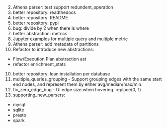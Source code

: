 2) Athena parser: test support redundent_operation
3) better repository: readthedocs
4) better repository: README
5) better repository: pypi
6) bug: divide by 2 when there is where
7) better abstraction: metrics
8) Jupyter examples for multiple query and multiple metric
9) Athena parser: add metadata of partitions
10) Refactor to introduce new abstractions:
- Flow/Execution Plan abstraction ast
- refactor enrichment_stats
10) better repository: lean installation per database
11) multiple_queries_grouping -  Support grouping edges with the same start end nodes, and represent them by either avg/median/max/min.
12) fix_zero_edge_bug - UI edge size when hovering .replace(0, 1)
13) supporting_new_parsers:
- mysql
- sqlite
- presto
- spark
